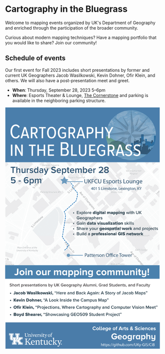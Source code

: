 # Cartography in the Bluegrass

Welcome to mapping events organized by UK's Department of Geography and enriched through the participation of the broader community. 

Curious about modern mapping techniques? Have a mapping portfolio that you would like to share? Join our community!


## Schedule of events

Our first event for Fall 2023 includes short presentations by former and current UK Geographers Jacob Wasilkowski, Kevin Dohner, Ofir Klein, and others. We will also have a post-presentation meet and greet.

- **When**: Thursday, September 28, 2023 5–6pm
- **Where**: Esports Theater & Lounge, [The Cornerstone](https://cornerstone.uky.edu/) and parking is available in the neighboring parking structure.

![Cartography in the Bluegrass 01](images/CiB-no-01.png)
